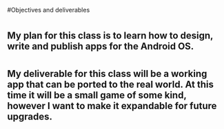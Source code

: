 #Objectives and deliverables
#
## My plan for this class is to learn how to design, write and publish apps for the Android OS.
#
##  My deliverable for this class will be a working app that can be ported to the real world.  At this time it will be a small game of some kind, however I want to make it expandable for future upgrades.
